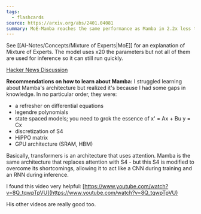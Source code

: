 ```yaml
---
tags:
  - flashcards
source: https://arxiv.org/abs/2401.04081
summary: MoE-Mamba reaches the same performance as Mamba in 2.2x less training steps while preserving the inference performance gains of Mamba against the Transformer.
---
```

See [[AI-Notes/Concepts/Mixture of Experts|MoE]] for an explanation of Mixture of Experts. The model uses x20 the parameters but not all of them are used for inference so it can still run quickly.

[Hacker News Discussion](https://news.ycombinator.com/item?id=38932350)

**Recommendations on how to learn about Mamba:**
I struggled learning about Mamba's architecture but realized it's because I had some gaps in knowledge. In no particular order, they were:
- a refresher on differential equations
- legendre polynomials
- state spaced models; you need to grok the essence of
x' = Ax + Bu
y = Cx
- discretization of S4
- HiPPO matrix
- GPU architecture (SRAM, HBM)

Basically, transformers is an architecture that uses attention. Mamba is the same architecture that replaces attention with S4 - but this S4 is modified to overcome its shortcomings, allowing it to act like a CNN during training and an RNN during inference.

I found this video very helpful: [https://www.youtube.com/watch?v=8Q_tqwpTpVU](https://www.youtube.com/watch?v=8Q_tqwpTpVU)

His other videos are really good too.